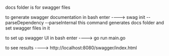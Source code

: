 docs folder is for swagger files

to generate swagger documentation in bash enter ----> swag init --parseDependency --parseInternal
this command generates docs folder and set swagger files in it

to set up swagger UI in bash enter ----> go run main.go

to see results ---->  http://localhost:8080/swagger/index.html
